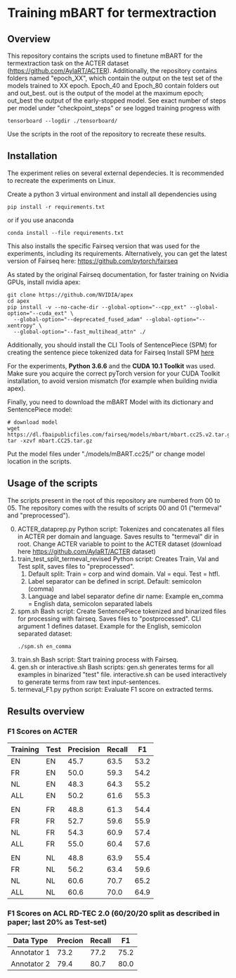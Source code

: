 # Training mBART for termextraction

## Overview

This repository contains the scripts used to finetune mBART for the termextraction task on the ACTER dataset (https://github.com/AylaRT/ACTER).
Additionally, the repository contains folders named "epoch_XX", which contain the output on the test set of the models trained to XX epoch.
Epoch_40 and Epoch_80 contain folders out and out_best. out is the output of the model at the maximum epoch; out_best the output of the early-stopped model.
See exact number of steps per model under "checkpoint_steps" or see logged training progress with 
```
tensorboard --logdir ./tensorboard/
```

Use the scripts in the root of the repository to recreate these results.



## Installation

The experiment relies on several external dependecies. It is recommended to recreate the experiments on Linux.

Create a python 3 virtual environment and install all dependencies using

```
pip install -r requirements.txt
```
or if you use anaconda
```
conda install --file requirements.txt 
```

This also installs the specific Fairseq version that was used for the experiments, including its requirements.
Alternatively, you can get the latest version of Fairseq here: https://github.com/pytorch/fairseq

As stated by the original Fairseq documentation, for faster training on Nvidia GPUs, install nvidia apex:
``` 
git clone https://github.com/NVIDIA/apex
cd apex
pip install -v --no-cache-dir --global-option="--cpp_ext" --global-option="--cuda_ext" \
  --global-option="--deprecated_fused_adam" --global-option="--xentropy" \
  --global-option="--fast_multihead_attn" ./
```

Additionally, you should install the CLI Tools of SentencePiece (SPM) for creating the sentence piece tokenized data for Fairseq
Install SPM [here](https://github.com/google/sentencepiece)

For the experiments, **Python 3.6.6** and the **CUDA 10.1 Toolkit** was used. Make sure you acquire the correct pyTorch version for your CUDA Toolkit installation, to avoid version mismatch (for example when building nvidia apex).

Finally, you need to download the mBART Model with its dictionary and SentencePiece model:
```
# download model
wget https://dl.fbaipublicfiles.com/fairseq/models/mbart/mbart.cc25.v2.tar.gz
tar -xzvf mbart.CC25.tar.gz
```
Put the model files under "./models/mBART.cc25/" or change model location in the scripts.
 
## Usage of the scripts

The scripts present in the root of this repository are numbered from 00 to 05. 
The repository comes with the results of scripts 00 and 01 ("termeval" and "preprocessed").

00. ACTER_dataprep.py Python script: 
Tokenizes and concatenates all files in ACTER per domain and language. Saves results to "termeval" dir in root. Change ACTER variable to point to the ACTER dataset (download here https://github.com/AylaRT/ACTER dataset)
01. train_test_split_termeval_revised Python script:
Creates Train, Val and Test split, saves files to "preprocessed". 
	1. Default split: Train = corp and wind domain. Val = equi. Test = htfl.
	2. Label separator can be defined in script. Default: semicolon (comma)
	3. Language and label separator define dir name: Example en_comma = English data, semicolon separated labels
02. spm.sh Bash script:
Create SentencePiece tokenized and binarized files for processing with fairseq. Saves files to "postprocessed".
CLI argument 1 defines dataset. Example for the English, semicolon separated dataset:
	```
	./spm.sh en_comma
	```
03. train.sh Bash script:
Start training process with Fairseq.
04. gen.sh or interactive.sh Bash scripts:
gen.sh generates terms for all examples in binarized "test" file.
interactive.sh can be used interactively to generate terms from raw text input-sentences.
05. termeval_F1.py python script:
Evaluate F1 score on extracted terms.

## Results overview

### F1 Scores on ACTER

Training | Test | Precision | Recall | F1
------------ | ------------- | -------------| -------------| -------------|
EN | EN | 45.7 | 63.5 | 53.2
FR | EN | 50.0 | 59.3 | 54.2
NL | EN |  48.3 | 64.3 | 55.2
ALL | EN | 50.2 | 61.6 | 55.3
| | | 
EN | FR | 48.8 | 61.3 | 54.4
FR | FR | 52.7 | 59.6 | 55.9
NL | FR | 54.3 | 60.9 | 57.4
ALL | FR | 55.0 | 60.4 | 57.6
| | | 
EN | NL | 48.8 | 63.9 | 55.4
FR | NL | 56.2 | 63.4 | 59.6
NL | NL | 60.6 | 70.7 | 65.2
ALL | NL | 60.6 | 70.0 | 64.9

### F1 Scores on ACL RD-TEC 2.0 (60/20/20 split as described in paper; last 20% as Test-set)
Data Type | Precion | Recall | F1 | 
------------ | ------------- |  ------------- |  ------------- |
Annotator 1 | 73.2 | 77.2 | 75.2 | 
Annotator 2 | 79.4 | 80.7 | 80.0 |






